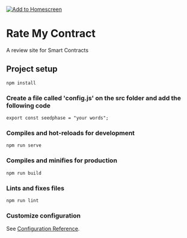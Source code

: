 [![Add to Homescreen](https://img.shields.io/badge/Skynet-Add%20To%20Homescreen-00c65e?logo=skynet&labelColor=0d0d0d)](https://homescreen.hns.siasky.net/#/skylink/AAA4yKrrwC__kEkyOxpgjshxTVCy-KR8EC42koWElYejHw)

# Rate My Contract
A review site for Smart Contracts

## Project setup
```
npm install
```

### Create a file called 'config.js' on the src folder and add the following code
```
export const seedphase = "your words";
```


### Compiles and hot-reloads for development
```
npm run serve
```

### Compiles and minifies for production
```
npm run build
```

### Lints and fixes files
```
npm run lint
```

### Customize configuration
See [Configuration Reference](https://cli.vuejs.org/config/).
